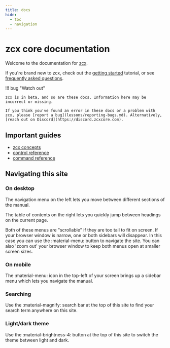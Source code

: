 ```yaml
---
title: docs
hide:
  - toc
  - navigation
---
```


# zcx core documentation

Welcome to the documentation for [zcx](index.md).

If you're brand new to zcx, check out the [getting started](lessons/getting-started/index.md) tutorial, or see [frequently asked questions](faq.md).

!!! bug "Watch out"
    
    zcx is in beta, and so are these docs. Information here may be incorrect or missing.

    If you think you've found an error in these docs or a problem with zcx, please [report a bug](lessons/reporting-bugs.md). Alternatively, [reach out on Discord](https://discord.zcxcore.com).


## Important guides

- [zcx concepts](lessons/getting-started/zcx-concepts.md)
- [control reference](reference/control/z-control.md)
-  [command reference](reference/command.md)

## Navigating this site

### On desktop

The navigation menu on the left lets you move between different sections of the manual. 

The table of contents on the right lets you quickly jump between headings on the current page.

Both of these menus are "scrollable" if they are too tall to fit on screen. If your browser window is narrow, one or both sidebars will disappear. In this case you can use the :material-menu: button to navigate the site. You can also 'zoom out' your browser window to keep both menus open at smaller screen sizes.

### On mobile

The :material-menu: icon in the top-left of your screen brings up a sidebar menu which lets you navigate the manual.

### Searching

Use the :material-magnify: search bar at the top of this site to find your search term anywhere on this site.

### Light/dark theme

Use the :material-brightness-4: button at the top of this site to switch the theme between light and dark.

